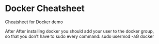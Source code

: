 # Docker Cheatsheet
Cheatsheet for Docker demo

After After installing docker you should add your user to the docker group, so that you don’t have to sudo every command:
	sudo usermod -aG docker <user>
